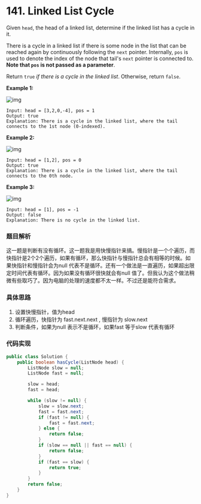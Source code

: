 # 141. Linked List Cycle

Given `head`, the head of a linked list, determine if the linked list has a cycle in it.

There is a cycle in a linked list if there is some node in the list that can be reached again by continuously following the `next` pointer. Internally, `pos` is used to denote the index of the node that tail's `next` pointer is connected to. **Note that `pos` is not passed as a parameter**.

Return `true` *if there is a cycle in the linked list*. Otherwise, return `false`.

 

**Example 1:**

![img](https://assets.leetcode.com/uploads/2018/12/07/circularlinkedlist.png)

```
Input: head = [3,2,0,-4], pos = 1
Output: true
Explanation: There is a cycle in the linked list, where the tail connects to the 1st node (0-indexed).
```

**Example 2:**

![img](https://assets.leetcode.com/uploads/2018/12/07/circularlinkedlist_test2.png)

```
Input: head = [1,2], pos = 0
Output: true
Explanation: There is a cycle in the linked list, where the tail connects to the 0th node.
```

**Example 3:**

![img](https://assets.leetcode.com/uploads/2018/12/07/circularlinkedlist_test3.png)

```
Input: head = [1], pos = -1
Output: false
Explanation: There is no cycle in the linked list.
```



### 题目解析

这一题是判断有没有循环。这一题我是用快慢指针来搞。慢指针是一个个遍历，而快指针是2个2个遍历，如果有循环，那么快指针与慢指针总会有相等的时候。如果快指针和慢指针会为null 代表不是循环。还有一个做法是一直遍历，如果超出限定时间代表有循环。因为如果没有循环很快就会有null 值了。但我认为这个做法稍微有些取巧了。因为电脑的处理的速度都不太一样。不过还是能符合需求。



### 具体思路

1. 设置快慢指针，值为head
2. 循环遍历，快指针为 fast.next.next , 慢指针为 slow.next
3. 判断条件，如果为null 表示不是循环，如果fast 等于slow 代表有循环



### 代码实现

```java
public class Solution {
    public boolean hasCycle(ListNode head) {
        ListNode slow = null;
        ListNode fast = null;

        slow = head;
        fast = head;

        while (slow != null) {
            slow = slow.next;
            fast = fast.next;
            if (fast != null) {
                fast = fast.next;
            } else {
                return false;
            }
            if (slow == null || fast == null) {
                return false;
            }
            if (fast == slow) {
                return true;
            }
        }
        return false;
    }
}
```


